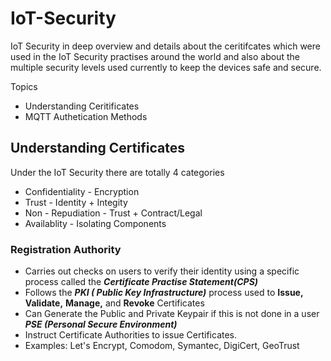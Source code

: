 # IoT-Security

IoT Security in deep overview and details about the ceritifcates which were used in the IoT Security practises around the world and also about the multiple security levels
used currently to keep the devices safe and secure.

Topics

- Understanding Ceritificates
- MQTT Authetication Methods


## Understanding Certificates

Under the IoT Security there are totally 4 categories
- Confidentiality     - Encryption
- Trust               - Identity + Integity
- Non - Repudiation   - Trust + Contract/Legal
- Availablity         - Isolating Components

### Registration Authority

- Carries out checks on users to verify their identity using a specific process called the ***Certificate Practise Statement(CPS)***
- Follows the ***PKI ( Public Key Infrastructure)*** process used to **Issue,** **Validate,** **Manage,** and **Revoke** Certificates
- Can Generate the Public and Private Keypair if this is not done in a user ***PSE (Personal Secure Environment)***
- Instruct Certificate Authorities to issue Certificates.
- Examples: Let's Encrypt, Comodom, Symantec, DigiCert, GeoTrust

